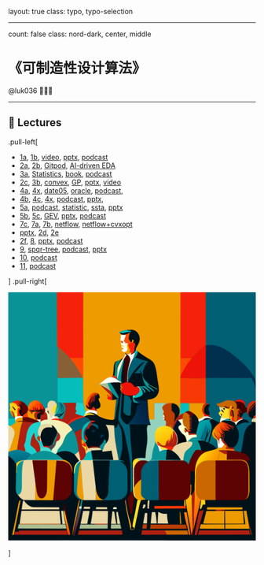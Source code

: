 layout: true
class: typo, typo-selection

---

count: false
class: nord-dark, center, middle

# 《可制造性设计算法》

@luk036 👨🏻‍🏫

---

## 🏫 Lectures

.pull-left[

- [1a](lec00-remark.html), [1b](lec01-remark.html), [video](https://www.bilibili.com/video/BV1b7421f7gA/?share_source=copy_web&vd_source=3fbf79e74a445426f4b573d984f53f4c), [pptx](https://gamma.app/docs/DFM-in-Chip-Design-xo8f3s5ce8n6g9h),
  [podcast](https://www.bilibili.com/video/BV119yWYFEcr/?share_source=copy_web&vd_source=3fbf79e74a445426f4b573d984f53f4c)
- [2a](swdevflow.html), [2b](ai-programming.html), [Gitpod](https://www.bilibili.com/video/BV1QryZYKEf4/?share_source=copy_web&vd_source=3fbf79e74a445426f4b573d984f53f4c), [AI-driven EDA](https://gamma.app/docs/Synopsysai-AI-Driven-EDA-alghbdjebmyy6n2)
- [3a](lec03a-remark.html), [Statistics](https://gamma.app/docs/Correlation-Causality-and-Simpsons-Paradox-in-Statistics-07jtc4jnh8sit9q), [book](https://link.springer.com/book/10.1007/978-1-4842-9063-7),
  [podcast](https://app.letsrecast.ai/r/249cb8a1-f94f-4fdb-983d-4e69fa8fa156)
- [2c](lec02c-remark.html), [3b](lec03b-remark.html), [convex](https://gamma.app/docs/Convex-Optimization-Discovering-the-Power-of-CVXPY-ngln47hbvfis82t),
  [GP](gp.pdf), [pptx](https://gamma.app/docs/Spatial-Correlation-Estimation-in-Semiconductor-Devices-ff9n3uh48l3heql),
  [video](https://www.bilibili.com/video/BV1Mz4y1V7T6/?share_source=copy_web&vd_source=3fbf79e74a445426f4b573d984f53f4c)
- [4a](lec04a-remark.html), [4x](../cvx/cutting_plane.html), [date05](https://stanford.edu/~boyd/papers/pdf/date05.pdf), [oracle](https://gamma.app/docs/The-Ellipsoid-Method-and-Amazing-Oracles-oihpsow1ook9cb4),
  [podcast](https://app.letsrecast.ai/r/970e7478-2d10-4cb0-a6b1-28442f391696),
- [4b](lec04b-remark.html), [4c](lec04c-remark.html), [4x](../cvx/ellipsoid.html),
  [podcast](https://app.letsrecast.ai/r/412aea83-30a4-469d-a7f0-c16b96816bbf),
  [pptx](../tongyi/基于椭球法与仿射算术的鲁棒模拟电路尺寸设计.pptx),
- [5a](lec05a-remark.html), [podcast](https://www.bilibili.com/audio/au4580686?type=1?type=6), [statistic](https://gamma.app/docs/Statistics-and-Its-Application-in-Timing-and-Power-Optimization-5rar8o637gglryu), [ssta](https://gamma.app/docs/Introduction-to-Statistical-Static-Timing-Analysis-oxkleunmkmsnno3),
  [pptx](../tongyi/产量驱动的时钟偏斜调度策略.pptx)
- [5b](lec05b-remark.html), [5c](unimodal.html), [GEV](https://gamma.app/docs/Yield-Driven-Clock-Skew-Scheduling-Based-On-GEV-Distribution-2k74mokw4brla5g),
  [pptx](../tongyi/时序产量驱动的时钟偏斜调度方法.pptx), [podcast](https://www.bilibili.com/audio/au4580695?type=3&spm_id_from=333.999.0.0?type=6)
- [7c](useful_skew.pdf), [7a](../net_optim/quickstart.html), [7b](netflow+cvxopt.html), [netflow](https://gamma.app/docs/Network-Optimization-Quick-Start-skhmzrisroyj0l2), [netflow+cvxopt](https://gamma.app/docs/When-Convex-Optimization-Meets-Network-Flow-jgs2xk07xfctk7u)
- [pptx](https://gamma.app/docs/Multiple-Patterning-Lithography-ihjyz54y8mpewjw), [2d](complexity-remark.html), [2e](algorithm.html)
- [2f](primal_dual.html), [8](lec08-remark.html), [pptx](../tongyi/优化暗场交替相移掩模版图中的相位冲突消除.pptx), [podcast](https://app.letsrecast.ai/r/d754bf6b-98ca-45db-8249-19674cd9cb9c)
- [9](lec09-remark.html), [spqr-tree](https://gamma.app/docs/SPQR-Trees-and-MAX-CUT-Problem-bhbwpqrdxn40aea), [podcast](https://app.letsrecast.ai/r/36a35391-2b29-4034-9e6b-012ac61d4464),
  [pptx](../tongyi/快速无损图形分割方法在版图分解中的应用.pptx)
- [10](../tongyi/多重曝光光刻版图分解与配色方法.pptx), [podcast](https://app.letsrecast.ai/r/adef4f8d-6c69-41cb-8a22-078626ac7093)
- [11](../tongyi/网络流在1D版图设计中的应用.pptx), [podcast](https://app.letsrecast.ai/r/f80eb0b8-fbcf-449c-8e9b-8bff234108f3)

] .pull-right[

![image](figs/lectures.svg)

]
